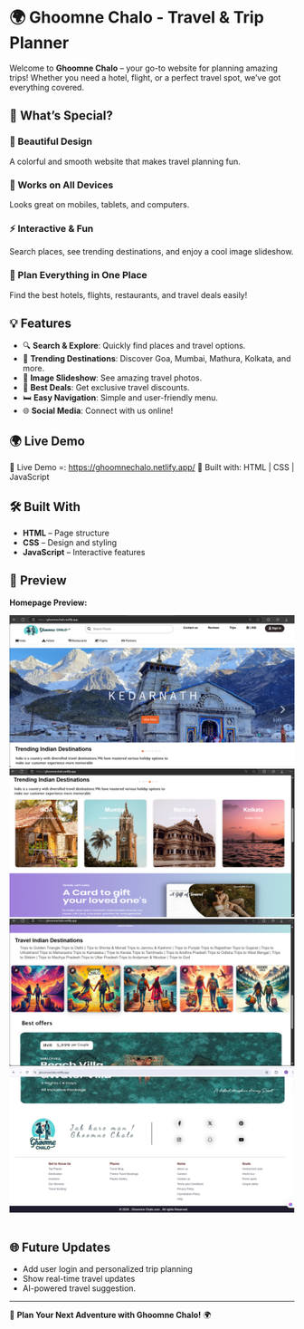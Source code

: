 # 🌍 Ghoomne Chalo - Travel & Trip Planner 

Welcome to **Ghoomne Chalo** – your go-to website for planning amazing trips! Whether you need a hotel, flight, or a perfect travel spot, we’ve got everything covered. 

## 🌟 What’s Special?

### 🎨 Beautiful Design
A colorful and smooth website that makes travel planning fun.

### 📱 Works on All Devices
Looks great on mobiles, tablets, and computers.

### ⚡ Interactive & Fun
Search places, see trending destinations, and enjoy a cool image slideshow.

### 👟 Plan Everything in One Place
Find the best hotels, flights, restaurants, and travel deals easily!

## 💡 Features
- 🔍 **Search & Explore**: Quickly find places and travel options.
- 🌄 **Trending Destinations**: Discover Goa, Mumbai, Mathura, Kolkata, and more.
- 🌆 **Image Slideshow**: See amazing travel photos.
- 🌟 **Best Deals**: Get exclusive travel discounts.
- 🛏 **Easy Navigation**: Simple and user-friendly menu.
- 🌐 **Social Media**: Connect with us online!

## 🌍 Live Demo
🔗 Live Demo =: https://ghoomnechalo.netlify.app/ 📌 Built with: HTML | CSS | JavaScript

## 🛠 Built With
- **HTML** – Page structure
- **CSS** – Design and styling
- **JavaScript** – Interactive features

## 📸 Preview
**Homepage Preview:** 

![Homepage Preview](images/img1.png)  
![Homepage Preview](images/img2.png)  
![Homepage Preview](images/img3.png)  
![Homepage Preview](images/img4.png)  
<br>
## 🌐 Future Updates
- Add user login and personalized trip planning
- Show real-time travel updates
- AI-powered travel suggestion.

---
🌟 **Plan Your Next Adventure with Ghoomne Chalo!** 🌍


